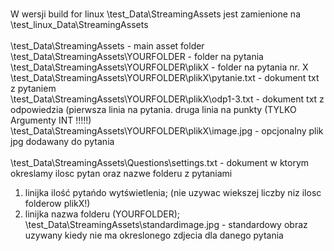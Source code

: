 # 
W wersji build for linux \test_Data\StreamingAssets jest zamienione na \test_linux_Data\StreamingAssets<br />
<br />
\test_Data\StreamingAssets - main asset folder <br />
\test_Data\StreamingAssets\YOURFOLDER - folder na pytania <br />
\test_Data\StreamingAssets\YOURFOLDER\plikX - folder na pytania nr. X<br />
\test_Data\StreamingAssets\YOURFOLDER\plikX\pytanie.txt - dokument txt z pytaniem<br />
\test_Data\StreamingAssets\YOURFOLDER\plikX\odp1-3.txt - dokument txt z odpowiedzia (pierwsza linia na pytania. druga linia na punkty (TYLKO Argumenty INT !!!!!)<br />
\test_Data\StreamingAssets\YOURFOLDER\plikX\image.jpg - opcjonalny plik jpg dodawany do pytania<br />
<br />
\test_Data\StreamingAssets\Questions\settings.txt - dokument w ktorym okreslamy ilosc pytan oraz nazwe folderu z pytaniami <br />
  1. linijka ilość pytańdo wytświetlenia; (nie uzywac wiekszej liczby niz ilosc folderow plikX!)<br />
  2. linijka nazwa folderu  (YOURFOLDER);<br />
\test_Data\StreamingAssets\standardimage.jpg - standardowy obraz uzywany kiedy nie ma okreslonego zdjecia dla danego pytania<br />
